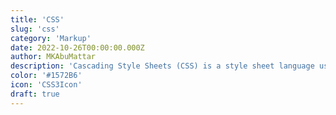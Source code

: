 ```yaml
---
title: 'CSS'
slug: 'css'
category: 'Markup'
date: 2022-10-26T00:00:00.000Z
author: MKAbuMattar
description: 'Cascading Style Sheets (CSS) is a style sheet language used for describing the presentation of a document written in a markup language like HTML.'
color: '#1572B6'
icon: 'CSS3Icon'
draft: true
---
```

